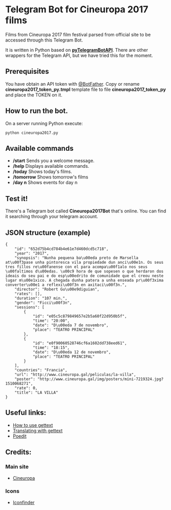 # Telegram Bot for Cineuropa 2017 films
Films from Cineuropa 2017 film festival parsed from official site to be accessed
through this Telegram Bot.

It is written in Python based on **[pyTelegramBotAPI](https://github.com/eternnoir/pyTelegramBotAPI)**. There are other wrappers for the Telegram API, but we have tried this for the moment.

## Prerequisites

You have obtain an API token with [@BotFather](https://core.telegram.org/bots#botfather). Copy or rename __cineuropa2017_token_py.tmpl__ template file to file __cineuropa2017_token_py__ and place the TOKEN on it.

## How to run the bot.

On a server running Python execute:

    python cineuropa2017.py

## Available commands

* __/start__ Sends you a welcome message.
* __/help__ Displays available commands.
* __/today__ Shows today's films.
* __/tomorrow__ Shows tomorrow's films
* __/day n__ Shows events for day n

## Test it!
There's a Telegram bot called **Cineuropa2017Bot** that's online. You can find it searching through your telegram account.


## JSON structure (example)
```
{
    "id": "652d75b4cd784b4e61e7d460dcd5c718",
    "year": "2017",
    "synopsis": "Nunha pequena ba\u00eda preto de Marsella at\u00f3pase unha pintoresca vila propiedade dun anci\u00e1n. Os seus tres fillos re\u00fanense con el para acompa\u00f1alo nos seus \u00faltimos d\u00edas. \u00c9 hora de que sopesen o que herdaron dos ideais do seu pai e do esp\u00edrito de comunidade que el creou neste lugar m\u00e1xico. A chegada dunha patera a unha enseada pr\u00f3xima converter\u00e1 a reflexi\u00f3n en axitaci\u00f3n.",
    "director": "Robert Gu\u00e9diguian",
    "rates": [],
    "duration": "107 min.",
    "gender": "Ficci\u00f3n",
    "sessions": [
        {
            "id": "e05c5c879849657e2b5a60f22d950b5f",
            "time": "20:00",
            "date": "D\u00eda 7 de novembro",
            "place": "TEATRO PRINCIPAL"
        },
        {
            "id": "e0f90060528746cf6a1602dd738eed61",
            "time": "18:15",
            "date": "D\u00eda 12 de novembro",
            "place": "TEATRO PRINCIPAL"
        }
    ],
    "countries": "Francia",
    "url": "http://www.cineuropa.gal/peliculas/la-villa",
    "poster": "http://www.cineuropa.gal/img/posters/mini-7219324.jpg?1510068271",
    "rate": 0,
    "title": "LA VILLA"
}
```
## Useful links:
* [How to use gettext](https://pymotw.com/3/gettext/)
* [Translating with gettext](https://www.icanlocalize.com/site/tutorials/how-to-translate-with-gettext-po-and-pot-files/)
* [Poedit](https://poedit.net/)

## Credits:
### Main site
* [Cineuropa](http://www.cineuropa.gal/2017)

### Icons
* [Iconfinder](https://www.iconfinder.com/icons/667356/camera_film_movie_shoot_vintage_icon#size=128)
